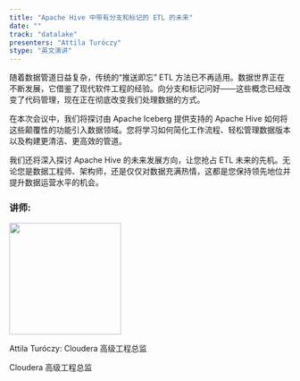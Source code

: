 ```yaml
---
title: "Apache Hive 中带有分支和标记的 ETL 的未来"
date: ""
track: "datalake"
presenters: "Attila Turóczy"
stype: "英文演讲"
---
```


随着数据管道日益复杂，传统的“推送即忘” ETL 方法已不再适用。数据世界正在不断发展，它借鉴了现代软件工程的经验。向分支和标记问好——这些概念已经改变了代码管理，现在正在彻底改变我们处理数据的方式。

在本次会议中，我们将探讨由 Apache Iceberg 提供支持的 Apache Hive 如何将这些颠覆性的功能引入数据领域。您将学习如何简化工作流程、轻松管理数据版本以及构建更清洁、更高效的管道。

我们还将深入探讨 Apache Hive 的未来发展方向，让您抢占 ETL 未来的先机。无论您是数据工程师、架构师，还是仅仅对数据充满热情，这都是您保持领先地位并提升数据运营水平的机会。

### 讲师:

<img src="https://sessionize.com/image/eaac-400o400o1-4tyV3Kp9qDQ4mSJ4t3tDoV.jpg" width="200" /><br/>

Attila Turóczy: Cloudera 高级工程总监

Cloudera 高级工程总监